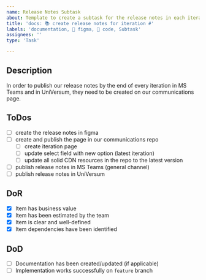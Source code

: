 ```yaml
---
name: Release Notes Subtask
about: Template to create a subtask for the release notes in each iteration.
title: 'docs: 📚 create release notes for iteration #'
labels: 'documentation, 🎨 figma, 🔧 code, Subtask'
assignees: ''
type: 'Task'

---
```


## Description
In order to publish our release notes by the end of every iteration in MS Teams and in UniVersum, they need to be created on our communications page.

## ToDos
- [ ] create the release notes in figma
- [ ] create and publish the page in our communications repo
  - [ ] create iteration page
  - [ ] update select field with new option (latest iteration)
  - [ ] update all solid CDN resources in the repo to the latest version
- [ ] publish release notes in MS Teams (general channel)
- [ ] publish release notes in UniVersum

## DoR
- [x] Item has business value
- [x] Item has been estimated by the team
- [x] Item is clear and well-defined
- [x] Item dependencies have been identified

## DoD
- [ ] Documentation has been created/updated (if applicable)
- [ ] Implementation works successfully on `feature` branch
